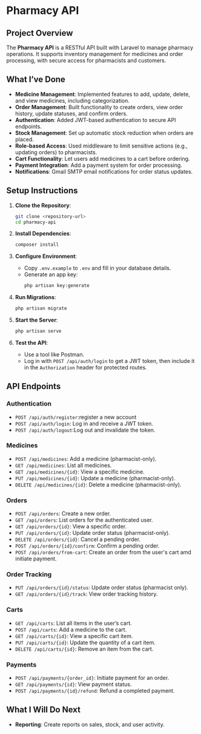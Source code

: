 # Pharmacy API

## Project Overview

The **Pharmacy API** is a RESTful API built with Laravel to manage pharmacy operations. It supports inventory management for medicines and order processing, with secure access for pharmacists and customers.

## What I’ve Done

-   **Medicine Management**: Implemented features to add, update, delete, and view medicines, including categorization.
-   **Order Management**: Built functionality to create orders, view order history, update statuses, and confirm orders.
-   **Authentication**: Added JWT-based authentication to secure API endpoints.
-   **Stock Management**: Set up automatic stock reduction when orders are placed.
-   **Role-based Access**: Used middleware to limit sensitive actions (e.g., updating orders) to pharmacists.
-   **Cart Functionality**: Let users add medicines to a cart before ordering.
-   **Payment Integration**: Add a payment system for order processing.
-   **Notifications**:  Gmail SMTP email notifications for order status updates.

## Setup Instructions

1. **Clone the Repository**:

    ```bash
    git clone <repository-url>
    cd pharmacy-api
    ```

2. **Install Dependencies**:

    ```bash
    composer install
    ```

3. **Configure Environment**:

    - Copy `.env.example` to `.env` and fill in your database details.
    - Generate an app key:
        ```bash
        php artisan key:generate
        ```

4. **Run Migrations**:

    ```bash
    php artisan migrate
    ```

5. **Start the Server**:

    ```bash
    php artisan serve
    ```

6. **Test the API**:
    - Use a tool like Postman.
    - Log in with `POST /api/auth/login` to get a JWT token, then include it in the `Authorization` header for protected routes.

## API Endpoints

### Authentication

-   `POST /api/auth/register`:register a new account
-   `POST /api/auth/login`: Log in and receive a JWT token.
-   `POST /api/auth/logout`:Log out and invalidate the token.

### Medicines

-   `POST /api/medicines`: Add a medicine (pharmacist-only).
-   `GET /api/medicines`: List all medicines.
-   `GET /api/medicines/{id}`: View a specific medicine.
-   `PUT /api/medicines/{id}`: Update a medicine (pharmacist-only).
-   `DELETE /api/medicines/{id}`: Delete a medicine (pharmacist-only).

### Orders

-   `POST /api/orders`: Create a new order.
-   `GET /api/orders`: List orders for the authenticated user.
-   `GET /api/orders/{id}`: View a specific order.
-   `PUT /api/orders/{id}`: Update order status (pharmacist-only).
-   `DELETE /api/orders/{id}`: Cancel a pending order.
-   `POST /api/orders/{id}/confirm`: Confirm a pending order.
-   `POST /api/orders/from-cart`: Create an order from the user's cart amd initiate payment.

### Order Tracking

-   `PUT /api/orders/{id}/status`: Update order status (pharmacist only).
-   `GET /api/orders/{id}/track`: View order tracking history.

### Carts

-   `GET /api/carts`: List all items in the user’s cart.
-   `POST /api/carts`: Add a medicine to the cart.
-   `GET /api/carts/{id}`: View a specific cart item.
-   `PUT /api/carts/{id}`: Update the quantity of a cart item.
-   `DELETE /api/carts/{id}`: Remove an item from the cart.

### Payments

-   `POST /api/payments/{order_id}`: Initiate payment for an order.
-   `GET /api/payments/{id}`: View payment status.
-   `POST /api/payments/{id}/refund`: Refund a completed payment.

## What I Will Do Next

-   **Reporting**: Create reports on sales, stock, and user activity.

